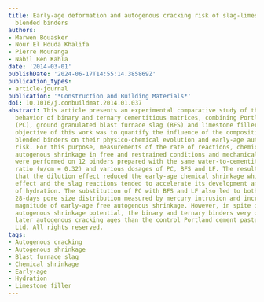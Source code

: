 ```yaml
---
title: Early-age deformation and autogenous cracking risk of slag-limestone filler-cement
  blended binders
authors:
- Marwen Bouasker
- Nour El Houda Khalifa
- Pierre Mounanga
- Nabil Ben Kahla
date: '2014-03-01'
publishDate: '2024-06-17T14:55:14.385869Z'
publication_types:
- article-journal
publication: '*Construction and Building Materials*'
doi: 10.1016/j.conbuildmat.2014.01.037
abstract: This article presents an experimental comparative study of the early-age
  behavior of binary and ternary cementitious matrices, combining Portland cement
  (PC), ground granulated blast furnace slag (BFS) and limestone filler (LF). The
  objective of this work was to quantify the influence of the composition of various
  blended binders on their physico-chemical evolution and early-age autogenous cracking
  risk. For this purpose, measurements of the rate of reactions, chemical shrinkage,
  autogenous shrinkage in free and restrained conditions and mechanical performances
  were performed on 12 binders prepared with the same water-to-cementitious materials
  ratio (w/cm = 0.32) and various dosages of PC, BFS and LF. The result analysis showed
  that the dilution effect reduced the early-age chemical shrinkage while the filler
  effect and the slag reactions tended to accelerate its development after a few hours
  of hydration. The substitution of PC with BFS and LF also led to both refining the
  28-days pore size distribution measured by mercury intrusion and increasing the
  magnitude of early-age free autogenous shrinkage. However, in spite of their higher
  autogenous shrinkage potential, the binary and ternary binders very often exhibited
  later autogenous cracking ages than the control Portland cement paste. © 2014 Elsevier
  Ltd. All rights reserved.
tags:
- Autogenous cracking
- Autogenous shrinkage
- Blast furnace slag
- Chemical shrinkage
- Early-age
- Hydration
- Limestone filler
---
```


